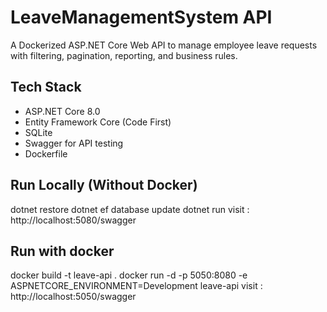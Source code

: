 # LeaveManagementSystem API 
   A Dockerized ASP.NET Core Web API to manage employee leave requests with filtering, pagination, reporting, and business rules.
## Tech Stack
- ASP.NET Core 8.0
- Entity Framework Core (Code First)
- SQLite
- Swagger for API testing
- Dockerfile
## Run Locally (Without Docker)
 dotnet restore
 dotnet ef database update
 dotnet run
 visit : http://localhost:5080/swagger
## Run with docker 
 docker build -t leave-api .
 docker run -d -p 5050:8080 -e ASPNETCORE_ENVIRONMENT=Development leave-api
 visit : http://localhost:5050/swagger

